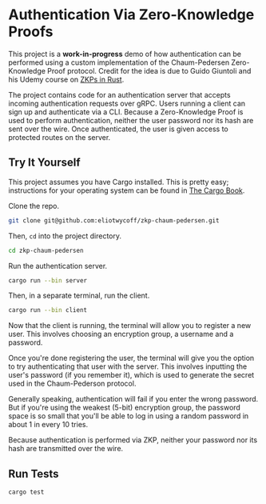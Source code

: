 # Authentication Via Zero-Knowledge Proofs
This project is a **work-in-progress** demo of how authentication can be performed using a custom implementation of the Chaum-Pedersen Zero-Knowledge Proof protocol. Credit for the idea is due to Guido Giuntoli and his Udemy course on [ZKPs in Rust](https://www.udemy.com/course/zero-knowledge-proofs-in-rust/). 

The project contains code for an authentication server that accepts incoming authentication requests over gRPC. Users running a client can sign up and authenticate via a CLI. Because a Zero-Knowledge Proof is used to perform authentication, neither the user password nor its hash are sent over the wire. Once authenticated, the user is given access to protected routes on the server.

## Try It Yourself

This project assumes you have Cargo installed. This is pretty easy; instructions for your operating system can be found in [The Cargo Book](https://doc.rust-lang.org/cargo/getting-started/installation.html).

Clone the repo.

```bash
git clone git@github.com:eliotwycoff/zkp-chaum-pedersen.git
```

Then, `cd` into the project directory.

```bash
cd zkp-chaum-pedersen
```

Run the authentication server.

```bash
cargo run --bin server
```

Then, in a separate terminal, run the client.

```bash
cargo run --bin client
```

Now that the client is running, the terminal will allow you to register a new user. This involves choosing an encryption group, a username and a password. 

Once you're done registering the user, the terminal will give you the option to try authenticating that user with the server. This involves inputting the user's password (if you remember it), which is used to generate the secret used in the Chaum-Pederson protocol. 

Generally speaking, authentication will fail if you enter the wrong password. But if you're using the weakest (5-bit) encryption group, the password space is so small that you'll be able to log in using a random password in about 1 in every 10 tries.

Because authentication is performed via ZKP, neither your password nor its hash are transmitted over the wire.

## Run Tests

```bash
cargo test
```